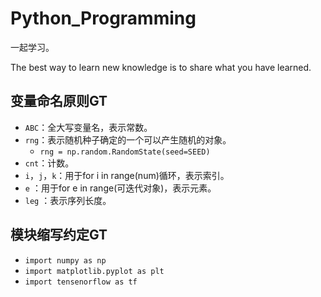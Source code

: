 # Python_Programming

一起学习。

The best way to learn new knowledge is to share what you have learned.


## 变量命名原则GT

- `ABC`：全大写变量名，表示常数。
- `rng`：表示随机种子确定的一个可以产生随机的对象。
  - `rng = np.random.RandomState(seed=SEED)`
- `cnt`：计数。
- `i`，`j`，`k`：用于for i in range(num)循环，表示索引。
- `e`  ：用于for e in range(可迭代对象)，表示元素。
- `leg`  ：表示序列长度。



## 模块缩写约定GT

- `import numpy as np`
- `import matplotlib.pyplot as plt`
- `import tensenorflow as tf`